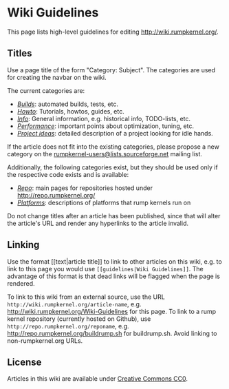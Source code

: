 Wiki Guidelines
===============

This page lists high-level guidelines for editing http://wiki.rumpkernel.org/.


Titles
------

Use a page title of the form "Category: Subject".  The categories are
used for creating the navbar on the wiki.

The current categories are:

* _[Builds](http://wiki.rumpkernel.org/Builds)_: automated builds, tests, etc.
* _[Howto](http://wiki.rumpkernel.org/Howto)_: Tutorials, howtos, guides, etc.
* _[Info](http://wiki.rumpkernel.org/Info)_: General information, e.g. historical info, TODO-lists, etc.
* _[Performance](http://wiki.rumpkernel.org/Performance)_: important points about optimization, tuning, etc.
* _[Project ideas](http://wiki.rumpkernel.org/Project-Ideas)_: detailed description of a project looking for idle hands.

If the article does not fit into the existing categories, please propose
a new category on the rumpkernel-users@lists.sourceforge.net mailing list.

Additionally, the following categories exist, but they should be used
only if the respective code exists and is available:

* _[Repo](http://wiki.rumpkernel.org/Repo)_: main pages for repositories hosted under http://repo.rumpkernel.org/
* _[Platforms](http://wiki.rumpkernel.org/Platforms)_: descriptions of platforms that rump kernels run on

Do not change titles after an article has been published, since that will
alter the article's URL and render any hyperlinks to the article invalid.


Linking
-------

Use the format \[\[text|article title\]\] to link to other articles on this wiki,
e.g. to link to this page you would use `[[guidelines|Wiki Guidelines]]`.
The advantage of this format is that dead links will be flagged when
the page is rendered.

To link to this wiki from an external source, use the URL `http://wiki.rumpkernel.org/article-name`,
e.g. http://wiki.rumpkernel.org/Wiki-Guidelines for this page.
To link to a rump kernel repository (currently hosted on Github), use `http://repo.rumpkernel.org/reponame`, e.g. http://repo.rumpkernel.org/buildrump.sh for buildrump.sh.  Avoid linking to
non-rumpkernel.org URLs.


License
-------

Articles in this wiki are available under
[Creative Commons CC0](https://creativecommons.org/publicdomain/zero/1.0/).
